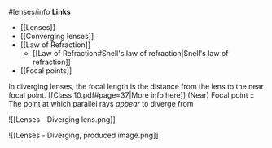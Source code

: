 #lenses/info
**Links**
- [[Lenses]] 
- [[Converging lenses]] 
- [[Law of Refraction]]
	- [[Law of Refraction#Snell's law of refraction|Snell's law of refraction]] 
- [[Focal points]] 

In diverging lenses, the focal length is the distance from the lens to the near focal point. [[Class 10.pdf#page=37|More info here]]
(Near) Focal point :: The point at which parallel rays *appear* to diverge from


![[Lenses - Diverging lens.png]]

![[Lenses - Diverging, produced image.png]]